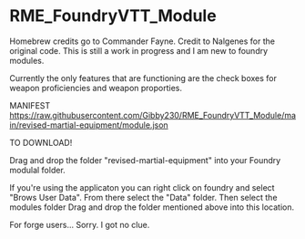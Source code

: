 # RME_FoundryVTT_Module
Homebrew credits go to Commander Fayne. Credit to Nalgenes for the original code.
This is still a work in progress and I am new to foundry modules. 

Currently the only features that are functioning are the check boxes for weapon proficiencies and weapon proporties. 

MANIFEST
 https://raw.githubusercontent.com/Gibby230/RME_FoundryVTT_Module/main/revised-martial-equipment/module.json

TO DOWNLOAD!

Drag and drop the folder "revised-martial-equipment" into your Foundry modulal folder. 

If you're using the applicaton you can right click on foundry and select "Brows User Data".
From there select the "Data" folder.
Then select the modules folder
Drag and drop the folder mentioned above into this location.


For forge users... Sorry. I got no clue. 
